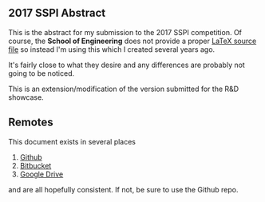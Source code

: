 ## 2017 SSPI Abstract

This is the abstract for my submission to the 2017 SSPI competition. 
Of course, the **School of Engineering** does not provide a proper [LaTeX source file](https://www.seas.gwu.edu/student-participant-information) so instead I'm using this which I created several years ago.

It's fairly close to what they desire and any differences are probably not going to be noticed.

This is an extension/modification of the version submitted for the R&D showcase. 

## Remotes

This document exists in several places

1. [Github](https://github.com/skulumani/2017_RD_Abstract)
2. [Bitbucket](https://bitbucket.org/shankarkulumani/2017_rd_abstract)
3. [Google Drive](https://drive.google.com/drive/u/1/folders/0B3CKHiezDItkb0F6S1g2QUVyM0k) 

and are all hopefully consistent. 
If not, be sure to use the Github repo.


